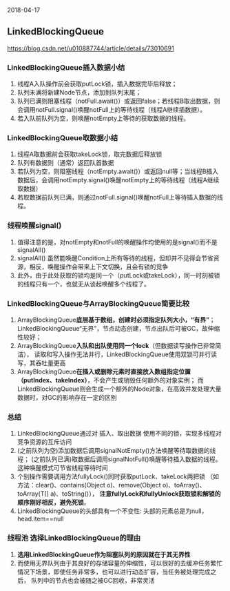 2018-04-17

## LinkedBlockingQueue
https://blog.csdn.net/u010887744/article/details/73010691

### LinkedBlockingQueue插入数据小结
1. 线程A入队操作前会获取putLock锁，插入数据完毕后释放；
2. 队列未满将新建Node节点，添加到队列末尾；
3. 队列已满则阻塞线程（notFull.await()）或返回false；若线程B取出数据，则会调用notFull.signal()唤醒notFull上的等待线程（线程A继续插数据）。
4. 若入队前队列为空，则唤醒notEmpty上等待的获取数据的线程。

### LinkedBlockingQueue取数据小结
1. 线程A取数据前会获取takeLock锁，取完数据后释放锁
2. 队列有数据则（通常）返回队首数据
3. 若队列为空，则阻塞线程（notEmpty.await()）或返回null等；当线程B插入数据后，会调用notEmpty.signal()唤醒notEmpty上的等待线程（线程A继续取数据）
4. 若取数据前队列已满，则通过notFull.signal()唤醒notFull上等待插入数据的线程。

### 线程唤醒signal()
1. 值得注意的是，对notEmpty和notFull的唤醒操作均使用的是signal()而不是signalAll()
2. signalAll() 虽然能唤醒Condition上所有等待的线程，但却并不见得会节省资源，相反，唤醒操作会带来上下文切换，且会有锁的竞争
3. 此外，由于此处获取的锁均是同一个（putLock或takeLock），同一时刻被锁的线程只有一个，也就无从谈起唤醒多个线程了。

### LinkedBlockingQueue与ArrayBlockingQueue简要比较
1. ArrayBlockingQueue**底层基于数组，创建时必须指定队列大小，“有界”**；
    LinkedBlockingQueue“无界”，节点动态创建，节点出队后可被GC，故伸缩性较好；
2. ArrayBlockingQueue**入队和出队使用同一个lock**（但数据读写操作已非常简洁），
    读取和写入操作无法并行，LinkedBlockingQueue使用双锁可并行读写，其吞吐量更高
3. ArrayBlockingQueue**在插入或删除元素时直接放入数组指定位置（putIndex、takeIndex）**，不会产生或销毁任何额外的对象实例；
    而LinkedBlockingQueue则会生成一个额外的Node对象，在高效并发处理大量数据时，对GC的影响存在一定的区别

### 总结
1. LinkedBlockingQueue通过对 插入、取出数据 使用不同的锁，实现多线程对竞争资源的互斥访问
2. (之前队列为空)添加数据后调用signalNotEmpty()方法唤醒等待取数据的线程；
    (之前队列已满)取数据后调用signalNotFull()唤醒等待插入数据的线程。这种唤醒模式可节省线程等待时间
3. 个别操作需要调用方法fullyLock()同时获取putLock、takeLock两把锁
    （如方法：clear()、contains(Object o)、remove(Object o)、toArray()、toArray(T[] a)、toString()），
    **注意fullyLock和fullyUnlock获取锁和解锁的顺序刚好相反，避免死锁**。
4. LinkedBlockingQueue的头部具有一个不变性: 头部的元素总是为null，head.item==null

### 线程池 选择LinkedBlockingQueue的理由
1. **选用LinkedBlockingQueue作为阻塞队列的原因就在于其无界性**       
2. 而使用无界队列由于其良好的存储容量的伸缩性，可以很好的去缓冲任务繁忙情况下场景，即使任务非常多，也可以进行动态扩容，当任务被处理完成之后，
                     队列中的节点也会被随之被GC回收，非常灵活
    